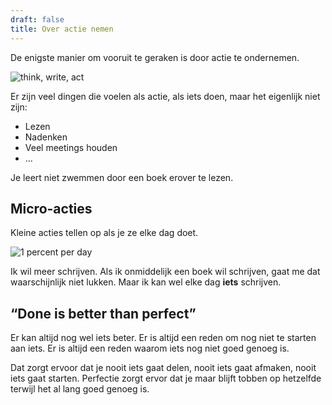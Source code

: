 ```yaml
---
draft: false
title: Over actie nemen
---
```


De enigste manier om vooruit te geraken is door actie te ondernemen.

![think, write, act](/sketchnotes/250519-think-write-act.png)

Er zijn veel dingen die voelen als actie, als iets doen, maar het eigenlijk niet zijn: 
* Lezen
* Nadenken
* Veel meetings houden
* ...


Je leert niet zwemmen door een boek erover te lezen. 


## Micro-acties

Kleine acties tellen op als je ze elke dag doet.

![1 percent per day](/sketchnotes/250429-1percentperday.png)

Ik wil meer schrijven. Als ik onmiddelijk een boek wil schrijven, gaat me dat waarschijnlijk niet lukken. Maar ik kan wel elke dag **iets** schrijven.   


## “Done is better than perfect”

Er kan altijd nog wel iets beter. Er is altijd een reden om nog niet te starten aan iets. Er is altijd een reden waarom iets nog niet goed genoeg is. 

Dat zorgt ervoor dat je nooit iets gaat delen, nooit iets gaat afmaken, nooit iets gaat starten. Perfectie zorgt ervor dat je maar blijft tobben op hetzelfde terwijl het al lang goed genoeg is.